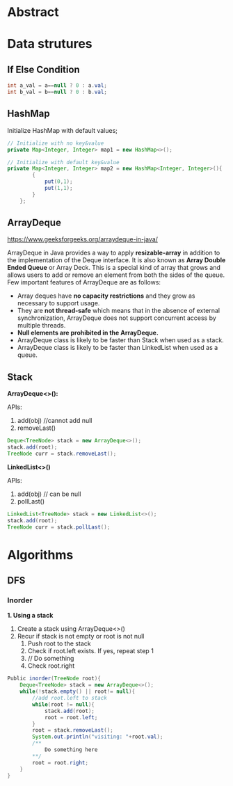 # Abstract



# Data strutures

## If Else Condition

```java
int a_val = a==null ? 0 : a.val;
int b_val = b==null ? 0 : b.val;
```



## HashMap

Initialize HashMap with default values;

```java
// Initialize with no key&value
private Map<Integer, Integer> map1 = new HashMap<>();

// Initialize with default key&value
private Map<Integer, Integer> map2 = new HashMap<Integer, Integer>(){
        {
            put(0,1);
            put(1,1);
        }
    };
```

## ArrayDeque

https://www.geeksforgeeks.org/arraydeque-in-java/

ArrayDeque in Java provides a way to apply **resizable-array** in addition to the implementation of the Deque interface. It is also known as **Array Double Ended Queue** or Array Deck. This is a special kind of array that grows and allows users to add or remove an element from both the sides of the queue. Few important features of ArrayDeque are as follows:

- Array deques have **no capacity restrictions** and they grow as necessary to support usage.
- They are **not thread-safe** which means that in the absence of external synchronization, ArrayDeque does not support concurrent access by multiple threads.
- **Null elements are prohibited in the ArrayDeque.**
- ArrayDeque class is likely to be faster than Stack when used as a stack.
- ArrayDeque class is likely to be faster than LinkedList when used as a queue.



## Stack

**ArrayDeque<>():**

APIs:

1. add(obj) //cannot add null
2. removeLast()

```java
Deque<TreeNode> stack = new ArrayDeque<>();
stack.add(root);
TreeNode curr = stack.removeLast();
```



**LinkedList<>()**

APIs:

1. add(obj) // can be null
2. pollLast()



```java
LinkedList<TreeNode> stack = new LinkedList<>();
stack.add(root);
TreeNode curr = stack.pollLast();
```



# Algorithms

## DFS

### Inorder

**1. Using a stack**

1. Create a stack using ArrayDeque<>()
2. Recur if stack is not empty or root is not null 
   1. Push root to the stack
   2. Check if root.left exists. If yes, repeat step 1 
   3. // Do something
   4. Check root.right

```java
Public inorder(TreeNode root){
    Deque<TreeNode> stack = new ArrayDeque<>();
    while(!stack.empty() || root!= null){
        //add root.left to stack
        while(root != null){
            stack.add(root);
            root = root.left;
        }
        root = stack.removeLast();
        System.out.println("visiting: "+root.val);
        /** 		
       		Do something here
        **/
        root = root.right;
    }
}
```

